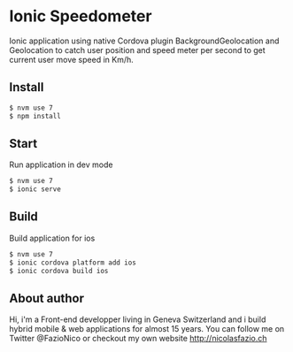 # Ionic Speedometer
Ionic application using native Cordova plugin BackgroundGeolocation and Geolocation to catch user position and speed meter per second to get current user move speed in Km/h.

## Install
```bash
$ nvm use 7
$ npm install
```

## Start
Run application in dev mode
```bash
$ nvm use 7
$ ionic serve
```

## Build
Build application for ios

```bash
$ nvm use 7
$ ionic cordova platform add ios
$ ionic cordova build ios
```

## About author
Hi, i'm a Front-end developper living in Geneva Switzerland and i build hybrid mobile & web applications for almost 15 years. You can follow me on Twitter @FazioNico or checkout my own website http://nicolasfazio.ch
